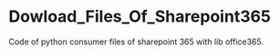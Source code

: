 # Dowload_Files_Of_Sharepoint365
Code of python consumer files of sharepoint 365 with lib office365.

